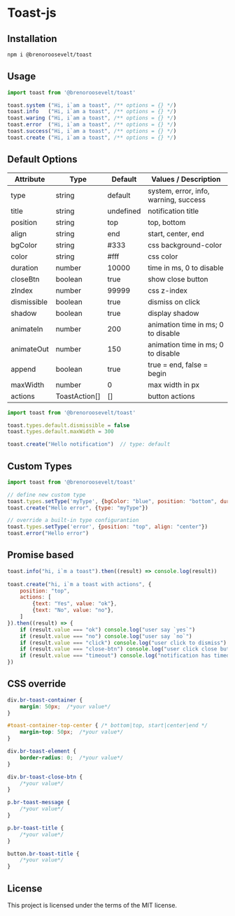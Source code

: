 # Toast-js

## Installation
```bash
npm i @brenoroosevelt/toast
```

## Usage
```js
import toast from '@brenoroosevelt/toast'

toast.system ("Hi, i`am a toast", /** options = {} */) 
toast.info   ("Hi, i`am a toast", /** options = {} */)
toast.waring ("Hi, i`am a toast", /** options = {} */)
toast.error  ("Hi, i`am a toast", /** options = {} */)
toast.success("Hi, i`am a toast", /** options = {} */)
toast.create ("Hi, i`am a toast", /** options = {} */)
```

## Default Options
| Attribute   | Type          | Default   | Values / Description                  |
|-------------|---------------|-----------|---------------------------------------|
| type        | string        | default   | system, error, info, warning, success |
| title       | string        | undefined | notification title                    |
| position    | string        | top       | top, bottom                           |
| align       | string        | end       | start, center, end                    |
| bgColor     | string        | #333      | css background-color                  |
| color       | string        | #fff      | css color                             |
| duration    | number        | 10000     | time in ms, 0 to disable              |
| closeBtn    | boolean       | true      | show close button                     |
| zIndex      | number        | 99999     | css z-index                           |
| dismissible | boolean       | true      | dismiss on click                      |
| shadow      | boolean       | true      | display shadow                        |
| animateIn   | number        | 200       | animation time in ms; 0 to disable    |
| animateOut  | number        | 150       | animation time in ms; 0 to disable    |
| append      | boolean       | true      | true = end, false = begin             |
| maxWidth    | number        | 0         | max width in px                       |
| actions     | ToastAction[] | []        | button actions                        |

```js
import toast from '@brenoroosevelt/toast'

toast.types.default.dismissible = false
toast.types.default.maxWidth = 300

toast.create("Hello notification")  // type: default
```

## Custom Types
```js
import toast from '@brenoroosevelt/toast'

// define new custom type
toast.types.setType('myType', {bgColor: "blue", position: "bottom", duration: 3000})
toast.create("Hello error", {type: "myType"})

// override a built-in type configurantion
toast.types.setType('error', {position: "top", align: "center"})
toast.error("Hello error")
```

## Promise based
```js
toast.info("hi, i`m a toast").then((result) => console.log(result))
    
toast.create("hi, i`m a toast with actions", {
    position: "top",
    actions: [
        {text: "Yes", value: "ok"},
        {text: "No", value: "no"},
    ]
}).then((result) => {
    if (result.value === "ok") console.log("user say `yes`")
    if (result.value === "no") console.log("user say `no`")
    if (result.value === "click") console.log("user click to dismiss")
    if (result.value === "close-btn") console.log("user click close button")
    if (result.value === "timeout") console.log("notification has timed out")
})
```

## CSS override
```css
div.br-toast-container {
    margin: 50px;  /*your value*/
}

#toast-container-top-center { /* bottom|top, start|center|end */
    margin-top: 50px;  /*your value*/
}

div.br-toast-element {
    border-radius: 0;  /*your value*/
}

div.br-toast-close-btn {
    /*your value*/
}

p.br-toast-message {
    /*your value*/
}

p.br-toast-title {
    /*your value*/
}

button.br-toast-title {
    /*your value*/
}
```

## License
This project is licensed under the terms of the MIT license.


